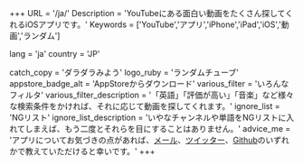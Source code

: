 +++
URL = '/ja/'
Description  = 'YouTubeにある面白い動画をたくさん探してくれるiOSアプリです。'
Keywords = ['YouTube','アプリ','iPhone','iPad','iOS','動画','ランダム']

lang = 'ja'
country = 'JP'

catch_copy  = 'ダラダラみよう'
logo_ruby  = 'ランダムチューブ'
appstore_badge_alt  = 'AppStoreからダウンロード'
various_filter  = 'いろんなフィルタ'
various_filter_description  = '「英語」「評価が高い」「音楽」など様々な検索条件をかければ、それに応じて動画を探してくれます。'
ignore_list  = 'NGリスト'
ignore_list_description  = 'いやなチャンネルや単語をNGリストに入れてしまえば、もう二度とそれらを目にすることはありません。'
advice_me = 'アプリについてお気づきの点があれば、<a href="%s">メール</a>、<a href="%s">ツイッター</a>、<a href="%s">Github</a>のいずれかで教えていただけると幸いです。'
+++